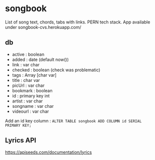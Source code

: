 # songbook

List of song text, chords, tabs with links. PERN tech stack.
App available under songbook-cvs.herokuapp.com/

## db

- active : boolean
- added : date (default now())
- link : var char
- checked : boolean (check was problematic)
- tags : Array [char var]
- title : char var
- picUrl : var char
- bookmark : boolean
- id : primary key int
- artist : var char
- songname : var char
- videourl : var char

Add an id key column : `ALTER TABLE songbook ADD COLUMN id SERIAL PRIMARY KEY;`

## Lyrics API

https://apiseeds.com/documentation/lyrics